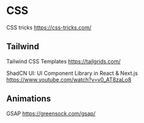 # CSS

CSS tricks https://css-tricks.com/


## Tailwind

Tailwind CSS Templates https://tailgrids.com/

ShadCN UI: UI Component Library in React & Next.js https://www.youtube.com/watch?v=v0_AT8zaLo8


## Animations

GSAP https://greensock.com/gsap/
